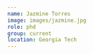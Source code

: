 ```yaml
---
name: Jazmine Torres
image: images/jazmine.jpg
role: phd
group: current
location: Georgia Tech  
---
```

